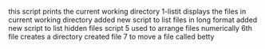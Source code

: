this script prints the current working directory
1-listit displays the files in current working directory
added new script to list files in long format
added new script to list hidden files
script 5 used to arrange files numerically
6th file creates a directory
created file 7 to move a file called betty
